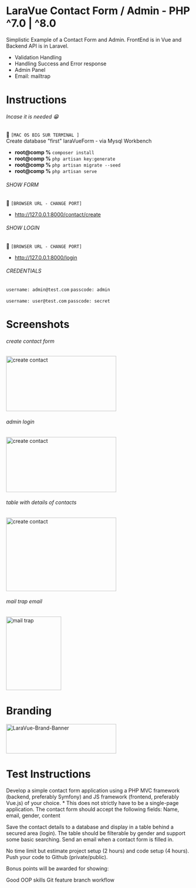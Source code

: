 [//]: <> (// This is confusing, I KNOW, so let me explain it to you :grin:)

# LaraVue Contact Form / Admin - PHP ^7.0 | ^8.0 
Simplistic Example of a Contact Form and Admin. FrontEnd is in Vue and Backend API is in Laravel.
* Validation Handling
* Handling Success and Error response 
* Admin Panel
* Email: mailtrap


[//]: <> (// This is confusing, I KNOW, so let me explain it to you)
# Instructions
###### Incase it is needed :grin:
:checkered_flag: ```[MAC OS BIG SUR TERMINAL ]```  
Create database "first" laraVueForm - via Mysql Workbench


- **root@comp %** ```composer install```
- **root@comp %** ```php artisan key:generate```
- **root@comp %** ```php artisan migrate --seed```
- **root@comp %** ```php artisan serve```


###### SHOW FORM
:checkered_flag: ```[BROWSER URL - CHANGE PORT]``` 
- <a href="http://127.0.0.1:8000/contact/create">http://127.0.0.1:8000/contact/create</a>

###### SHOW LOGIN
:checkered_flag: ```[BROWSER URL - CHANGE PORT]``` 
- <a href="http://127.0.0.1:8002/login">http://127.0.0.1:8000/login</a>

###### CREDENTIALS
```username: admin@test.com```
```passcode: admin```

```username: user@test.com```
```passcode: secret```


# Screenshots

###### create contact form
<img src="https://raw.githubusercontent.com/DeanDevel/DevTests/main/SocialPlaces/images/sendmessage.png" alt="create contact" width="300" height="150">


###### admin login
<img src="https://raw.githubusercontent.com/DeanDevel/DevTests/main/SocialPlaces/images/adminlogin.png" alt="create contact" width="300" height="150">


###### table with details of contacts
<img src="https://raw.githubusercontent.com/DeanDevel/DevTests/main/SocialPlaces/images/tablecontacts.png" alt="create contact" width="300" height="200">



###### mail trap email
<img src="https://raw.githubusercontent.com/DeanDevel/DevTests/main/SocialPlaces/images/mailtrapemail.png" alt="mail trap" width="150" height="200">



# Branding
<img src="https://raw.githubusercontent.com/DeanDevel/DevTests/main/SocialPlaces/images/0*SzXGvcdI4j0iEWpX.png" alt="LaraVue-Brand-Banner" width="300" height="80">





# Test Instructions
Develop a simple contact form application using a PHP MVC framework (backend, preferably Symfony) and JS framework (frontend, preferably Vue.js) of your choice. * This does not strictly have to be a single-page application. The contact form should accept the following fields: Name, email, gender, content
 
Save the contact details to a database and display in a table behind a secured area (login). The table should be filterable by gender and support some basic searching. Send an email when a contact form is filled in.
 
No time limit but estimate project setup (2 hours) and code setup (4 hours). Push your code to Github (private/public).
 
Bonus points will be awarded for showing:
 
Good OOP skills
Git feature branch workflow
